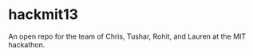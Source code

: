 hackmit13
=========

An open repo for the team of Chris, Tushar, Rohit, and Lauren at the MIT hackathon.
